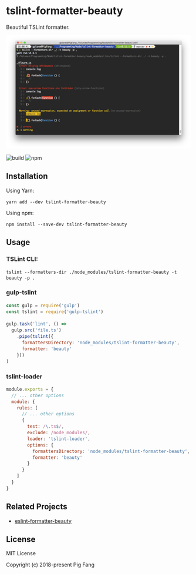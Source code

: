 # tslint-formatter-beauty

Beautiful TSLint formatter.

![](screenshot.png)

![build](https://flat.badgen.net/travis/g-plane/tslint-formatter-beauty)
![npm](https://flat.badgen.net/npm/v/tslint-formatter-beauty)

## Installation

Using Yarn:

```
yarn add --dev tslint-formatter-beauty
```

Using npm:

```
npm install --save-dev tslint-formatter-beauty
```

## Usage

### TSLint CLI:

```
tslint --formatters-dir ./node_modules/tslint-formatter-beauty -t beauty -p .
```

### gulp-tslint

```js
const gulp = require('gulp')
const tslint = require('gulp-tslint')

gulp.task('lint', () =>
  gulp.src('file.ts')
    .pipe(tslint({
      formattersDirectory: 'node_modules/tslint-formatter-beauty',
      formatter: 'beauty'
    }))
)
```

### tslint-loader

```js
module.exports = {
  // ... other options
  module: {
    rules: [
      // ... other options
      {
        test: /\.ts$/,
        exclude: /node_modules/,
        loader: 'tslint-loader',
        options: {
          formattersDirectory: 'node_modules/tslint-formatter-beauty',
          formatter: 'beauty'
        }
      }
    ]
  }
}
```

## Related Projects

- [eslint-formatter-beauty](https://github.com/g-plane/eslint-formatter-beauty)

## License

MIT License

Copyright (c) 2018-present Pig Fang
